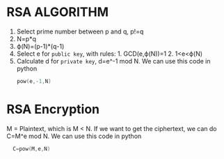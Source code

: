 # RSA ALGORITHM
1. Select prime number between p and q, p!=q
2. N=p*q
3. ϕ(N)=(p-1)*(q-1)
4. Select e for `public key`, with rules:
                                     1. GCD(e,ϕ(N))=1
                                     2. 1<e<ϕ(N)
5. Calculate d for `private key`, d=e^-1 mod N. We can use this code in python
    ```c
    pow(e,-1,N)

# RSA Encryption
M = Plaintext, which is M < N.
If we want to get the ciphertext, we can do C=M^e mod N. We can use this code in python
  ```c
    C=pow(M,e,N)

